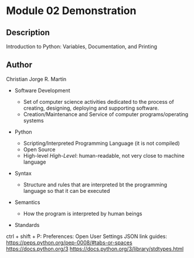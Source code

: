 # Module 02 Demonstration

## Description
Introduction to Python: Variables, Documentation, and Printing

## Author
Christian Jorge R. Martin

- Software  Development
    - Set of computer science activities dedicated to the process of creating, designing, deploying and supporting software.
    - Creation/Maintenance and Service of computer programs/operating systems

- Python
    - Scripting/Interpreted Programming Language (it is not compiled)
    - Open Source
    - High-level
        *High-Level*: human-readable, not very close to machine language


- Syntax
  - Structure and rules that are interpreted bt the programming language so that it can be executed
  
- Semantics
  -  How the program is interpreted by human beings
  
- Standards

ctrl + shift + P: Preferences: Open User Settings JSON
link guides:
https://peps.python.org/pep-0008/#tabs-or-spaces
https://docs.python.org/3
https://docs.python.org/3/library/stdtypes.html